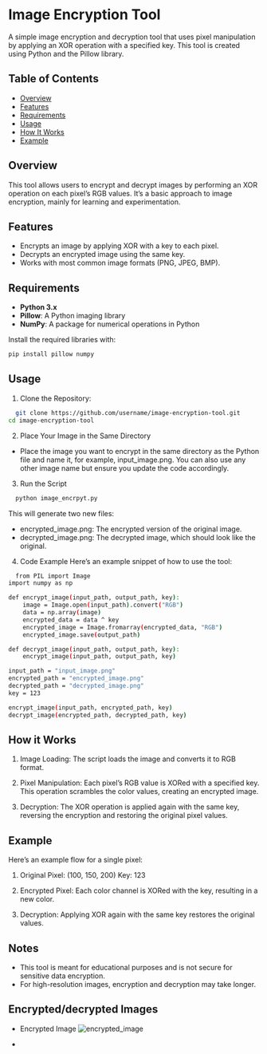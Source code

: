 # Image Encryption Tool

A simple image encryption and decryption tool that uses pixel manipulation by applying an XOR operation with a specified key. This tool is created using Python and the Pillow library.

## Table of Contents

- [Overview](#overview)
- [Features](#features)
- [Requirements](#requirements)
- [Usage](#usage)
- [How It Works](#how-it-works)
- [Example](#example)

## Overview

This tool allows users to encrypt and decrypt images by performing an XOR operation on each pixel’s RGB values. It’s a basic approach to image encryption, mainly for learning and experimentation.

## Features

- Encrypts an image by applying XOR with a key to each pixel.
- Decrypts an encrypted image using the same key.
- Works with most common image formats (PNG, JPEG, BMP).

## Requirements

- **Python 3.x**
- **Pillow**: A Python imaging library
- **NumPy**: A package for numerical operations in Python

Install the required libraries with:

```bash
pip install pillow numpy
```

## Usage


1. Clone the Repository:

```bash
  git clone https://github.com/username/image-encryption-tool.git
cd image-encryption-tool


```

2. Place Your Image in the Same Directory

- Place the image you want to encrypt in the same directory as the Python file and name it, for example, input_image.png. You can also use any other image name but ensure you update the code accordingly.

3. Run the Script

```bash
  python image_encrpyt.py

```

 This will generate two new files:

- encrypted_image.png: The encrypted version of the original image.
- decrypted_image.png: The decrypted image, which should look like the original.

4. Code Example
Here’s an example snippet of how to use the tool:

```bash
  from PIL import Image
import numpy as np

def encrypt_image(input_path, output_path, key):
    image = Image.open(input_path).convert("RGB")
    data = np.array(image)
    encrypted_data = data ^ key
    encrypted_image = Image.fromarray(encrypted_data, "RGB")
    encrypted_image.save(output_path)

def decrypt_image(input_path, output_path, key):
    encrypt_image(input_path, output_path, key)

input_path = "input_image.png"
encrypted_path = "encrypted_image.png"
decrypted_path = "decrypted_image.png"
key = 123

encrypt_image(input_path, encrypted_path, key)
decrypt_image(encrypted_path, decrypted_path, key)

```


## How it Works

1. Image Loading: The script loads the image and converts it to RGB format.

2. Pixel Manipulation: Each pixel’s RGB value is XORed with a specified key. This operation scrambles the color values, creating an encrypted image.

3. Decryption: The XOR operation is applied again with the same key, reversing the encryption and restoring the original pixel values.













## Example

Here’s an example flow for a single pixel:

1. Original Pixel: (100, 150, 200)
Key: 123

2. Encrypted Pixel: Each color channel is XORed with the key, resulting in a new color.

3. Decryption: Applying XOR again with the same key restores the original values.


## Notes

- This tool is meant for educational purposes and is not secure for sensitive data encryption.
- For high-resolution images, encryption and decryption may take longer.


## Encrypted/decrypted Images

- Encrypted Image
  ![encrypted_image](https://github.com/user-attachments/assets/388db305-21c1-4a4b-a58f-b7003dc697fe)

- 
